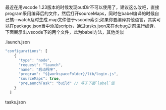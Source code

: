 最近在用vscode 1.23版本的时候发现outDir不可以使用了，建议这么改吧，直接program采用编译后的文件，然后打开sourceMaps，同时在babel编译的时候自己搞--watch及时生成.map文件便于vscode索引;如果你要编译其他语言，其实可以在package.json当中添加scripts，通过tasks.json来在debug之前进行编译，下面展示出.vscode下的两个文件，此为babel方法，其他类似

.launch.json

```javascript
"configurations": [
    {
      "type": "node",
      "request": "launch",
      "name": "启动程序",
      "program": "${workspaceFolder}/lib/login.js",
      "sourceMaps": true,
      "preLaunchTask": "build" // 等于下面`label`值
    }
  ]
```

tasks.json
